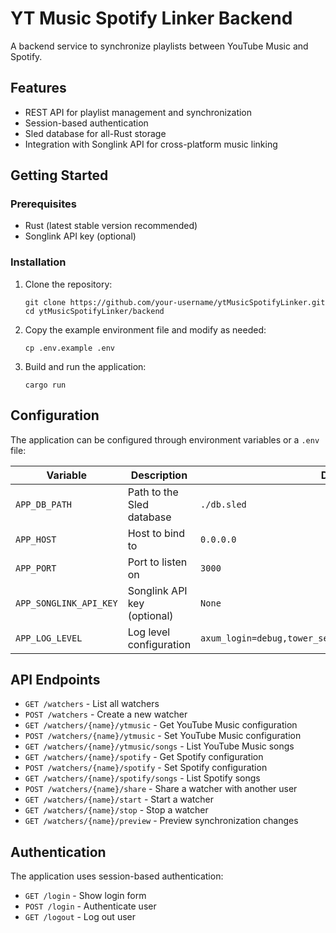 # YT Music Spotify Linker Backend

A backend service to synchronize playlists between YouTube Music and Spotify.

## Features

- REST API for playlist management and synchronization
- Session-based authentication
- Sled database for all-Rust storage
- Integration with Songlink API for cross-platform music linking

## Getting Started

### Prerequisites

- Rust (latest stable version recommended)
- Songlink API key (optional)

### Installation

1. Clone the repository:
   ```
   git clone https://github.com/your-username/ytMusicSpotifyLinker.git
   cd ytMusicSpotifyLinker/backend
   ```

2. Copy the example environment file and modify as needed:
   ```
   cp .env.example .env
   ```

3. Build and run the application:
   ```
   cargo run
   ```

## Configuration

The application can be configured through environment variables or a `.env` file:

| Variable | Description | Default |
|----------|-------------|---------|
| `APP_DB_PATH` | Path to the Sled database | `./db.sled` |
| `APP_HOST` | Host to bind to | `0.0.0.0` |
| `APP_PORT` | Port to listen on | `3000` |
| `APP_SONGLINK_API_KEY` | Songlink API key (optional) | `None` |
| `APP_LOG_LEVEL` | Log level configuration | `axum_login=debug,tower_sessions=debug,tower_http=debug` |

## API Endpoints

- `GET /watchers` - List all watchers
- `POST /watchers` - Create a new watcher
- `GET /watchers/{name}/ytmusic` - Get YouTube Music configuration
- `POST /watchers/{name}/ytmusic` - Set YouTube Music configuration
- `GET /watchers/{name}/ytmusic/songs` - List YouTube Music songs
- `GET /watchers/{name}/spotify` - Get Spotify configuration
- `POST /watchers/{name}/spotify` - Set Spotify configuration
- `GET /watchers/{name}/spotify/songs` - List Spotify songs
- `POST /watchers/{name}/share` - Share a watcher with another user
- `GET /watchers/{name}/start` - Start a watcher
- `GET /watchers/{name}/stop` - Stop a watcher
- `GET /watchers/{name}/preview` - Preview synchronization changes

## Authentication

The application uses session-based authentication:

- `GET /login` - Show login form
- `POST /login` - Authenticate user
- `GET /logout` - Log out user